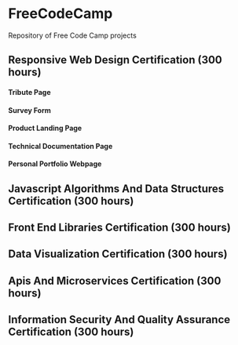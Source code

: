 # FreeCodeCamp
Repository of Free Code Camp projects

## Responsive Web Design Certification (300 hours)
#### Tribute Page
#### Survey Form
#### Product Landing Page
#### Technical Documentation Page
#### Personal Portfolio Webpage

## Javascript Algorithms And Data Structures Certification (300 hours)
## Front End Libraries Certification (300 hours)
## Data Visualization Certification (300 hours)
## Apis And Microservices Certification (300 hours)
## Information Security And Quality Assurance Certification (300 hours)
